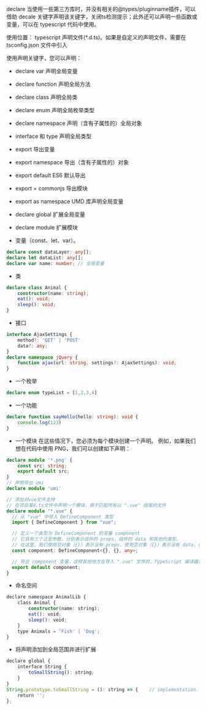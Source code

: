 declare 当使用一些第三方库时，并没有相关的@types/pluginname插件，可以借助 decale 关键字声明该关键字，关闭ts检测提示；此外还可以声明一些函数或变量，可以在 typescript 代码中使用。

使用位置： typescript 声明文件(*.d.ts)。如果是自定义的声明文件，需要在 tsconfig.json 文件中引入

使用声明关键字，您可以声明：

- declare var 声明全局变量
- declare function 声明全局方法
- declare class 声明全局类
- declare enum 声明全局枚举类型
- declare namespace 声明（含有子属性的）全局对象
- interface 和 type 声明全局类型
- export 导出变量
- export namespace 导出（含有子属性的）对象
- export default ES6 默认导出
- export = commonjs 导出模块
- export as namespace UMD 库声明全局变量
- declare global 扩展全局变量
- declare module 扩展模块

- 变量（const、let、var）。
```ts
declare const dataLayer: any[];
declare let dataList: any[];
declare var name: number; // 全局变量
```
- 类
```ts
declare class Animal { 
    constructor(name: string);
    eat(): void;
    sleep(): void;
}
```
- 接口
```ts
interface AjaxSettings {
    method?: 'GET' | 'POST'
    data?: any;
}
declare namespace jQuery {
    function ajax(url: string, settings?: AjaxSettings): void;
}
```
- 一个枚举
```ts
declare enum typeList = [1,2,3,4]
```
- 一个功能
```ts
declare function sayHello(hello: string): void {
    console.log(123)
}
```
- 一个模块
在这些情况下，您必须为每个模块创建一个声明。
例如，如果我们想在代码中使用 PNG，我们可以创建如下声明：
```ts
declare module '*.png' { 
    const src: string; 
    export default src;
}
// 声明导出 umi
declare module 'umi'

// 添加对vue文件支持
// 在项目某d.ts文件中声明一个模块，用于匹配所有以 ".vue" 结尾的文件
declare module "*.vue" {
  // 从 "vue" 中导入 DefineComponent 类型
  import { DefineComponent } from "vue";

  // 定义一个类型为 DefineComponent 的变量 component
  // 它具有三个泛型参数，分别表示组件的 props、组件的 data 和其他的类型。
  // 在这里，我们使用空对象（{}）表示没有 props，使用空对象（{}）表示没有 data，使用 any 表示其他类型可以是任意值。
  const component: DefineComponent<{}, {}, any>;

  // 导出 component 变量，这样其他地方在导入 ".vue" 文件时，TypeScript 编译器会将它识别为一个 Vue 组件
  export default component;
}
```
- 命名空间
```ts
declare namespace AnimalLib {    
    class Animal {       
        constructor(name: string);
        eat(): void;
        sleep(): void;
    }
    type Animals = 'Fish' | 'Dog';
}
```
- 将声明添加到全局范围并进行扩展
```ts
declare global {    
    interface String {
        toSmallString(): string;
    }
}
String.prototype.toSmallString = (): string => {    // implementation.
    return '';
};
```